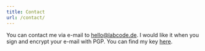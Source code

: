 ```yaml
---
title: Contact
url: /contact/
---
```


You can contact me via e-mail to [hello@labcode.de](mailto:hello@labcode.de). 
I would like it when you sign and encrypt your e-mail with PGP. You can find my key [here](https://keys.openpgp.org/vks/v1/by-fingerprint/430411806903447FF65FCBCBB1ADA545CD2CBACD).  
